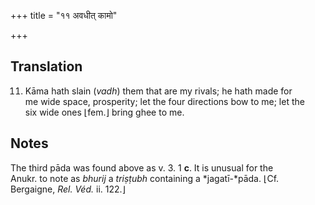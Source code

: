 +++
title = "११ अवधीत् कामो"

+++
## Translation
11. Kāma hath slain (*vadh*) them that are my rivals; he hath made for  
me wide space, prosperity; let the four directions bow to me; let the  
six wide ones ⌊fem.⌋ bring ghee to me.

## Notes
The third pāda was found above as v. 3. 1 **c**. It is unusual for the  
Anukr. to note as *bhurij* a *triṣṭubh* containing a *jagatī-*pāda. ⌊Cf.  
Bergaigne, *Rel. Véd.* ii. 122.⌋
